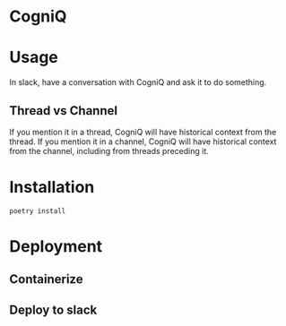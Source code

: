# CogniQ

# Usage

In slack, have a conversation with CogniQ and ask it to do something.

## Thread vs Channel
If you mention it in a thread, CogniQ will have historical context from the thread.
If you mention it in a channel, CogniQ will have historical context from the channel, including from threads preceding it.


# Installation

```
poetry install
```

# Deployment
## Containerize


## Deploy to slack


